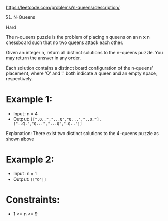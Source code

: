 https://leetcode.com/problems/n-queens/description/

51. N-Queens

Hard

The n-queens puzzle is the problem of placing n queens on an n x n
chessboard such that no two queens attack each other.

Given an integer n, return all distinct solutions to the n-queens
puzzle. You may return the answer in any order.

Each solution contains a distinct board configuration of the n-queens'
placement, where 'Q' and '.' both indicate a queen and an empty space,
respectively.

 

# Example 1:
- Input: n = 4
- Output: `[[".Q..","...Q","Q...","..Q."],["..Q.","Q...","...Q",".Q.."]]`

Explanation: There exist two distinct solutions to the 4-queens puzzle as shown above


# Example 2:
- Input: n = 1
- Output: `[["Q"]]`
 

# Constraints:
- 1 <= n <= 9

